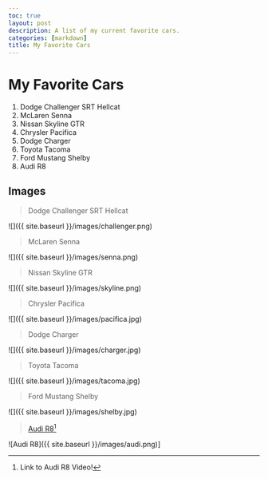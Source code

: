 ```yaml
---
toc: true
layout: post
description: A list of my current favorite cars.
categories: [markdown]
title: My Favorite Cars 
---
```

# My Favorite Cars
1. Dodge Challenger SRT Hellcat
2. McLaren Senna
3. Nissan Skyline GTR
4. Chrysler Pacifica
5. Dodge Charger
6. Toyota Tacoma
7. Ford Mustang Shelby
8. Audi R8

## Images

> Dodge Challenger SRT Hellcat

![]({{ site.baseurl }}/images/challenger.png)

> McLaren Senna

![]({{ site.baseurl }}/images/senna.png)

> Nissan Skyline GTR

![]({{ site.baseurl }}/images/skyline.png)

> Chrysler Pacifica

![]({{ site.baseurl }}/images/pacifica.jpg)

> Dodge Charger

![]({{ site.baseurl }}/images/charger.jpg)

> Toyota Tacoma

![]({{ site.baseurl }}/images/tacoma.jpg)

> Ford Mustang Shelby

![]({{ site.baseurl }}/images/shelby.jpg)

> [Audi R8](https://youtu.be/RmXz8P2MYnc)[^1]

![Audi R8]({{ site.baseurl }}/images/audi.png)]

[^1]: Link to Audi R8 Video!

